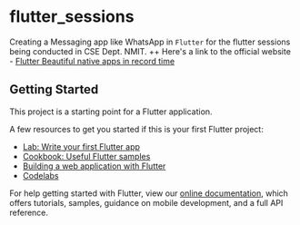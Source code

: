 # flutter_sessions

Creating a Messaging app like WhatsApp in `Flutter` for the flutter sessions being conducted in CSE Dept. NMIT.
++
Here's a link to the official website - [Flutter Beautiful native apps in record time](https://flutter.dev)

## Getting Started

This project is a starting point for a Flutter application.

A few resources to get you started if this is your first Flutter project:

- [Lab: Write your first Flutter app](https://flutter.dev/docs/get-started/codelab)
- [Cookbook: Useful Flutter samples](https://flutter.dev/docs/cookbook)
- [Building a web application with Flutter](https://flutter.dev/docs/get-started/web)
- [Codelabs](https://flutter.dev/docs/codelabs)

For help getting started with Flutter, view our
[online documentation](https://flutter.dev/docs), which offers tutorials,
samples, guidance on mobile development, and a full API reference.
